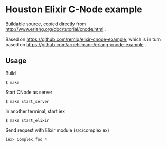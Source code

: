 Houston Elixir C-Node example
====================

Buildable source, copied directly from
http://www.erlang.org/doc/tutorial/cnode.html
.

Based on https://github.com/remiq/elixir-cnode-example, which is in turn based on https://github.com/arnehilmann/erlang-cnode-example .

## Usage

Build

    $ make

Start CNode as server

    $ make start_server

In another terminal, start iex

    $ make start_elixir

Send request with Elixir module (src/complex.ex)

    iex> Complex.foo 4
